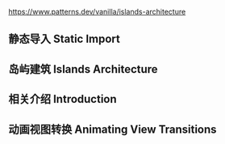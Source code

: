 https://www.patterns.dev/vanilla/islands-architecture

## 静态导入 Static Import

## 岛屿建筑 Islands Architecture

## 相关介绍 Introduction

## 动画视图转换 Animating View Transitions
